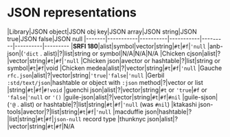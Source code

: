# JSON representations

|Library|JSON object|JSON obj key|JSON array|JSON string|JSON true|JSON false|JSON null
|-------|-----------|----------|-----------|---------|----------|---------
|**SRFI 180**|alist|symbol|vector|string|`#t`|`#f`|`'null`
|anb-json|(`'dict` . alist)|?|list|string or symbol|N/A|N/A|N/A
|Chicken cjson|alist|?|vector|string|`#t`|`#f`|`'null`
|Chicken json|avector or hashtable|?|list|string or symbol|`#t`|`#f`|void
|Chicken medea|alist|?|vector|string|`#t`|`#f`|`'null`
|Gauche `rfc.json`|alist|?|vector|string|`'true`|`'false`|`'null`
|Gerbil `:std/text/json`|hashtable or object with `:json` method|?|vector or list
|string|`#t`|`#f`|`#!void`
|guenchi json|alist|?|vector|string|`#t` or `'true`|`#f` or `'false`|`'null` or `'()`
|guile-json|alist|?|vector|string|`#t`|`#f`|`#nil`
|guile-sjson|(`'@` . alist) or hashtable|?|list|string|`#t`|`#f`|`'null` (was `#nil`)
|ktakashi json-tools|avector|?|list|string|`#t`|`#f`|`'null`
|macduffie json|hashtable|?|list|string|`#t`|`#f`|`json-null` record type
|thunknyc json|alist|?|vector|string|`#t`|`#f`|N/A
